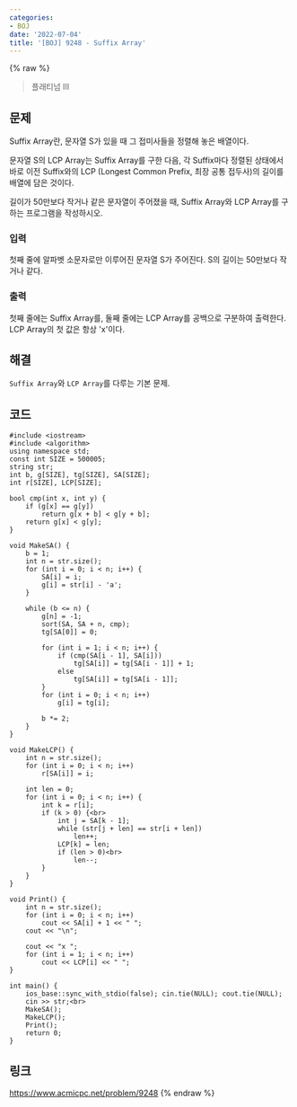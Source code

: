 ```yaml
---
categories:
- BOJ
date: '2022-07-04'
title: '[BOJ] 9248 - Suffix Array'
---
```


{% raw %}
> 플래티넘 III<br>

## 문제
Suffix Array란, 문자열 S가 있을 때 그 접미사들을 정렬해 놓은 배열이다.

문자열 S의 LCP Array는 Suffix Array를 구한 다음, 각 Suffix마다 정렬된 상태에서 바로 이전 Suffix와의 LCP (Longest Common Prefix, 최장 공통 접두사)의 길이를 배열에 담은 것이다.

길이가 50만보다 작거나 같은 문자열이 주어졌을 때, Suffix Array와 LCP Array를 구하는 프로그램을 작성하시오.

### 입력
첫째 줄에 알파벳 소문자로만 이루어진 문자열 S가 주어진다. S의 길이는 50만보다 작거나 같다.

### 출력
첫째 줄에는 Suffix Array를, 둘째 줄에는 LCP Array를 공백으로 구분하여 출력한다. LCP Array의 첫 값은 항상 'x'이다.

## 해결
`Suffix Array`와 `LCP Array`를 다루는 기본 문제.

## 코드
```
#include <iostream>
#include <algorithm>
using namespace std;
const int SIZE = 500005;
string str;
int b, g[SIZE], tg[SIZE], SA[SIZE];
int r[SIZE], LCP[SIZE];

bool cmp(int x, int y) {
	if (g[x] == g[y])
		return g[x + b] < g[y + b];
	return g[x] < g[y];
}

void MakeSA() {
	b = 1;
	int n = str.size();
	for (int i = 0; i < n; i++) {
		SA[i] = i;
		g[i] = str[i] - 'a';
	}

	while (b <= n) {
		g[n] = -1;
		sort(SA, SA + n, cmp);
		tg[SA[0]] = 0;

		for (int i = 1; i < n; i++) {
			if (cmp(SA[i - 1], SA[i]))
				tg[SA[i]] = tg[SA[i - 1]] + 1;
			else
				tg[SA[i]] = tg[SA[i - 1]];
		}
		for (int i = 0; i < n; i++)
			g[i] = tg[i];

		b *= 2;
	}
}

void MakeLCP() {
	int n = str.size();
	for (int i = 0; i < n; i++)
		r[SA[i]] = i;
	
	int len = 0;
	for (int i = 0; i < n; i++) {
		int k = r[i];
		if (k > 0) {<br>
			int j = SA[k - 1];
			while (str[j + len] == str[i + len])
				len++;
			LCP[k] = len;
			if (len > 0)<br>
				len--;
		}
	}
}

void Print() {
	int n = str.size();
	for (int i = 0; i < n; i++)
		cout << SA[i] + 1 << " ";
	cout << "\n";

	cout << "x ";
	for (int i = 1; i < n; i++)
		cout << LCP[i] << " ";
}

int main() {
	ios_base::sync_with_stdio(false); cin.tie(NULL); cout.tie(NULL);
	cin >> str;<br>
	MakeSA();
	MakeLCP();
	Print();
	return 0;
}
```

## 링크
https://www.acmicpc.net/problem/9248
{% endraw %}